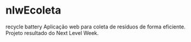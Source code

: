 # nlwEcoleta
recycle battery Aplicação web para coleta de resíduos de forma eficiente. Projeto resultado do Next Level Week.
